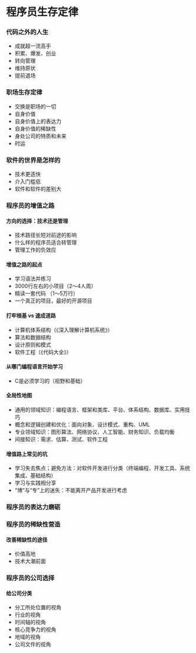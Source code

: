 程序员生存定律
====================


### 代码之外的人生

* 成就超一流高手
* 积累、爆发、创业
* 转向管理
* 维持原状
* 提前退场

### 职场生存定律

* 交换是职场的一切
* 自身价值
* 自身价值上的表达力
* 自身价值的稀缺性
* 身处公司的特质和未来
* 时运
### 软件的世界是怎样的

* 技术更迭快
* 介入门槛低
* 软件和软件的差别大


### 程序员的增值之路

#### 方向的选择：技术还是管理
* 技术路径长短对前途的影响
* 什么样的程序员适合转管理
* 管理工作的负效应

#### 增值之路的起点
* 学习语法并练习
* 3000行左右的小项目（2～4人周）
* 精读一套代码 （1～5万行）
* 一个真正的项目，最好的开源项目
#### 打牢根基 vs 速成道路
* 计算机体系结构（《深入理解计算机系统》）
* 算法和数据结构
* 设计原则和模式
* 软件工程（《代码大全》）

#### 从哪门编程语言开始学习
* C是必须学习的（视野和基础）
#### 全局性地图
* 通用的领域知识：编程语言、框架和类库、平台、体系结构、数据库、实用技巧
* 概念和逻辑创建和优化：面向对象、设计模式、重构、UML
* 专业领域知识：图形算法、网络协议、人工智能、财务知识、负载均衡
* 间接知识：需求、估算、测试、软件工程

#### 增值路上常见的坑
* 学习失去焦点；避免方法：对软件开发进行分类（终端编程、开发工具、系统集成、基础结构）
* 学习与实践相分享
* “博”与“专”上的迷失：不能离开产品开发进行考虑

### 程序员的表达力磨砺
### 程序员的稀缺性营造
#### 改善稀缺性的途径
* 价值高地
* 技术大潮前面

### 程序员的公司选择
#### 给公司分类
* 分工所处位置的视角
* 行业的视角
* 时间轴的视角
* 核心竞争力的视角
* 地域的视角
* 公司文件的视角

